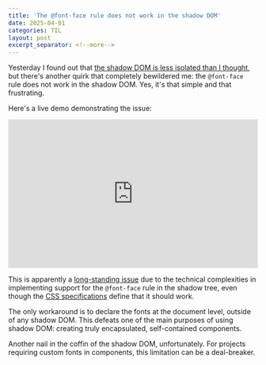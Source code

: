```yaml
---
title: 'The @font-face rule does not work in the shadow DOM'
date: 2025-04-01
categories: TIL
layout: post
excerpt_separator: <!--more-->
---
```


Yesterday I found out that [the shadow DOM is less isolated than I thought](https://fbedussi.github.io/blog/til/The-style-inside-the-shadow-DOM-is-less-isolated-than-I-thought), but there's another quirk that completely bewildered me: the `@font-face` rule does not work in the shadow DOM. Yes, it's that simple and that frustrating.

<!--more-->

Here's a live demo demonstrating the issue:

<iframe height="300" style="width: 100%;" scrolling="no" title="@font-face does not work in shadow DOM" src="https://codepen.io/fbedussi/embed/WbNYmyR?default-tab=html%2Cresult" frameborder="no" loading="lazy" allowtransparency="true" allowfullscreen="true">
  See the Pen <a href="https://codepen.io/fbedussi/pen/WbNYmyR">
  @font-face does not work in shadow DOM</a> by Francesco Bedussi (<a href="https://codepen.io/fbedussi">@fbedussi</a>)
  on <a href="https://codepen.io">CodePen</a>.
</iframe>

This is apparently a [long-standing issue](https://issues.chromium.org/issues/41085401) due to the technical complexities in implementing support for the `@font-face` rule in the shadow tree, even though the [CSS specifications](https://drafts.csswg.org/css-scoping/#shadow-names) define that it should work.

The only workaround is to declare the fonts at the document level, outside of any shadow DOM. This defeats one of the main purposes of using shadow DOM: creating truly encapsulated, self-contained components.

Another nail in the coffin of the shadow DOM, unfortunately. For projects requiring custom fonts in components, this limitation can be a deal-breaker.